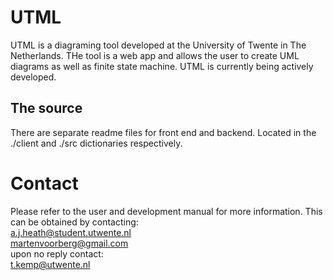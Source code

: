 # UTML
UTML is a diagraming tool developed at the University of Twente in The Netherlands.
THe tool is a web app and allows the user to create UML diagrams as well as finite state machine.
UTML is currently being actively developed. 

## The source
There are separate readme files for front end and backend.
Located in the ./client and ./src dictionaries respectively.


# Contact
Please refer to the user and development manual for more information.
This can be obtained by contacting: \
a.j.heath@student.utwente.nl\
martenvoorberg@gmail.com\
upon no reply contact:\
t.kemp@utwente.nl
